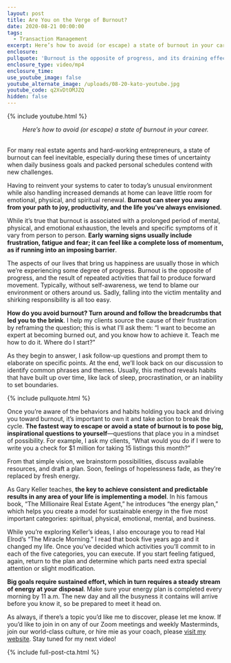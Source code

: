 ```yaml
---
layout: post
title: Are You on the Verge of Burnout?
date: 2020-08-21 00:00:00
tags:
  - Transaction Management
excerpt: Here’s how to avoid (or escape) a state of burnout in your career.
enclosure:
pullquote: 'Burnout is the opposite of progress, and its draining effect can be dangerous.'
enclosure_type: video/mp4
enclosure_time:
use_youtube_image: false
youtube_alternate_image: /uploads/08-20-kato-youtube.jpg
youtube_code: q2XvDtOMJZQ
hidden: false
---
```


{% include youtube.html %}

<center><em>Here&rsquo;s how to avoid (or escape) a state of burnout in your career.</em></center>

<br>For many real estate agents and hard-working entrepreneurs, a state of burnout can feel inevitable, especially during these times of uncertainty when daily business goals and packed personal schedules contend with new challenges.

Having to reinvent your systems to cater to today’s unusual environment while also handling increased demands at home can leave little room for emotional, physical, and spiritual renewal. **Burnout can steer you away from your path to joy, productivity, and the life you’ve always envisioned**.

While it’s true that burnout is associated with a prolonged period of mental, physical, and emotional exhaustion, the levels and specific symptoms of it vary from person to person. **Early warning signs usually include frustration, fatigue and fear; it can feel like a complete loss of momentum, as if running into an imposing barrier**.

The aspects of our lives that bring us happiness are usually those in which we’re experiencing some degree of progress. Burnout is the opposite of progress, and the result of repeated activities that fail to produce forward movement. Typically, without self-awareness, we tend to blame our environment or others around us. Sadly, falling into the victim mentality and shirking responsibility is all too easy.

**How do you avoid burnout? Turn around and follow the breadcrumbs that led you to the brink**. I help my clients source the cause of their frustration by reframing the question; this is what I’ll ask them: “I want to become an expert at becoming burned out, and you know how to achieve it. Teach me how to do it. Where do I start?”

As they begin to answer, I ask follow-up questions and prompt them to elaborate on specific points. At the end, we’ll look back on our discussion to identify common phrases and themes. Usually, this method reveals habits that have built up over time, like lack of sleep, procrastination, or an inability to set boundaries.

{% include pullquote.html %}

Once you’re aware of the behaviors and habits holding you back and driving you toward burnout, it’s important to own it and take action to break the cycle. **The fastest way to escape or avoid a state of burnout is to pose big, inspirational questions to yourself**—questions that place you in a mindset of possibility. For example, I ask my clients, “What would you do if I were to write you a check for $1 million for taking 15 listings this month?”

From that simple vision, we brainstorm possibilities, discuss available resources, and draft a plan. Soon, feelings of hopelessness fade, as they’re replaced by fresh energy.

As Gary Keller teaches, **the key to achieve consistent and predictable results in any area of your life is implementing a model**. In his famous book, “The Millionaire Real Estate Agent,” he introduces “the energy plan,” which helps you create a model for sustainable energy in the five most important categories: spiritual, physical, emotional, mental, and business.

While you’re exploring Keller’s ideas, I also encourage you to read Hal Elrod’s “The Miracle Morning.” I read that book five years ago and it changed my life. Once you’ve decided which activities you’ll commit to in each of the five categories, you can execute. If you start feeling fatigued, again, return to the plan and determine which parts need extra special attention or slight modification.

**Big goals require sustained effort, which in turn requires a steady stream of energy at your disposal**. Make sure your energy plan is completed every morning by 11 a.m. The new day and all the busyness it contains will arrive before you know it, so be prepared to meet it head on.

As always, if there’s a topic you’d like me to discover, please let me know. If you’d like to join in on any of our Zoom meetings and weekly Masterminds, join our world-class culture, or hire mie as your coach, please <u><a target="_blank" rel="noopener" href="https://coachkato.com/">visit my website</a></u>. Stay tuned for my next video\!

{% include full-post-cta.html %}